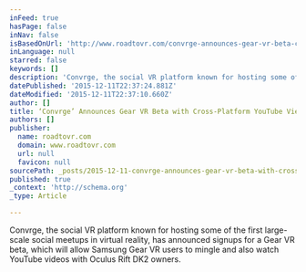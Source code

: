 ```yaml
---
inFeed: true
hasPage: false
inNav: false
isBasedOnUrl: 'http://www.roadtovr.com/convrge-announces-gear-vr-beta-cross-platform-youtube-viewing/'
inLanguage: null
starred: false
keywords: []
description: 'Convrge, the social VR platform known for hosting some of the first large-scale social meetups in virtual reality, has announced signups for a Gear VR beta, whi'
datePublished: '2015-12-11T22:37:24.881Z'
dateModified: '2015-12-11T22:37:10.660Z'
author: []
title: ‘Convrge’ Announces Gear VR Beta with Cross-Platform YouTube Viewing
authors: []
publisher:
  name: roadtovr.com
  domain: www.roadtovr.com
  url: null
  favicon: null
sourcePath: _posts/2015-12-11-convrge-announces-gear-vr-beta-with-cross-platform-youtube.md
published: true
_context: 'http://schema.org'
_type: Article

---
```

Convrge, the social VR platform known for hosting some of the first large-scale social meetups in virtual reality, has announced signups for a Gear VR beta, which will allow Samsung Gear VR users to mingle and also watch YouTube videos with Oculus Rift DK2 owners.
